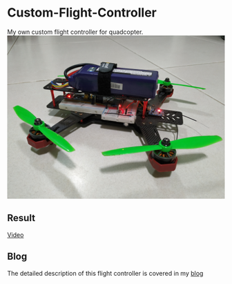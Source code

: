 # Custom-Flight-Controller
My own custom flight controller for quadcopter.
![](/img/UAV.jpg)

## Result
[Video](https://www.youtube.com/watch?v=wm-n-3z03Oc)  

## Blog
The detailed description of this flight controller is covered in my [blog](https://lyfkyle.blogspot.com/)
